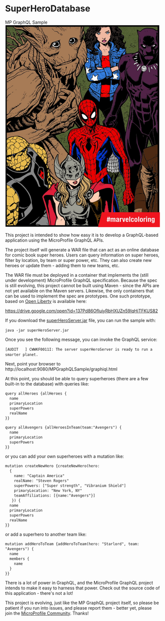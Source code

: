 # SuperHeroDatabase
MP GraphQL Sample
![alt text](https://github.com/andymc12/SuperHeroDatabase/blob/master/img/marvel_coloring_team.jpg?raw=true "Super Hero Database")

This project is intended to show how easy it is to develop a GraphQL-based application using the MicroProfile GraphQL APIs.

The project itself will generate a WAR file that can act as an online database for comic book super heroes.
Users can query information on super heroes, filter by location, by team or super power, etc. They can also create new 
heroes or update them - adding them to new teams, etc.

The WAR file must be deployed in a container that implements the (still under development) MicroProfile GraphQL specification.
Because the spec is still evolving, this project cannot be built using Maven - since the APIs are not yet available on the Maven servers.
Likewise, the only containers that can be used to implement the spec are prototypes.
One such prototype, based on [Open Liberty](http://openliberty.io) is available here:

https://drive.google.com/open?id=137Pd86OfIuiyRbHXUZn59IqHiTFKUS82

If you download the [superHeroServer.jar](https://drive.google.com/file/d/1TSCAAifGM9mjEVlLVJEtIOR9wSrjNki0/view?usp=sharing) file, you can run the sample with:

`java -jar superHeroServer.jar`

Once you see the following message, you can invoke the GraphQL service:

`[AUDIT   ] CWWKF0011I: The server superHeroServer is ready to run a smarter planet.`

Next, point your browser to http://localhost:9080/MPGraphQLSample/graphiql.html

At this point, you should be able to query superheroes (there are a few built-in to the database) with queries like:
```
query allHeroes {allHeroes {
  name
  primaryLocation
  superPowers
  realName
}}
```

```
query allAvengers {allHeroesInTeam(team:"Avengers") {
  name
  primaryLocation
  superPowers
}}
```

or you can add your own superheroes with a mutation like:
```
mutation createNewHero {createNewHero(hero:
  {
    name: "Captain America"
   	realName: "Steven Rogers"
    superPowers: ["Super strength", "Vibranium Shield"]
    primaryLocation: "New York, NY"
    teamAffiliations: [{name:"Avengers"}]
   }) {
  name
  primaryLocation
  superPowers
  realName
}}
```

or add a superhero to another team like:
```
mutation addHeroToTeam {addHeroToTeam(hero: "Starlord", team: "Avengers") {
  name
  members {
    name
  }
}}
```

There is a lot of power in GraphQL, and the MicroProfile GraphQL project intends to make it easy to harness that power.
Check out the source code of this application - there's not a lot! 

This project is evolving, just like the MP GraphQL project itself, so please be patient if you run into issues, and please report them - better yet, please join the [MicroProfile Community](http://microprofile.io).  Thanks!
